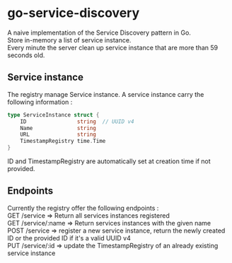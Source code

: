 # go-service-discovery
A naive implementation of the Service Discovery pattern in Go.  
Store in-memory a list of service instance.  
Every minute the server clean up service instance that are more than 59 seconds old.  

## Service instance
The registry manage Service instance.
A service instance carry the following information :
```Go
type ServiceInstance struct {
	ID                string  // UUID v4
	Name              string
	URL               string
	TimestampRegistry time.Time
}
```
ID and TimestampRegistry are automatically set at creation time if not provided.  


## Endpoints
Currently the registry offer the following endpoints :  
GET /service  => Return all services instances registered  
GET /service/:name => Return services instances with the given name  
POST /service => register a new service instance, return the newly created ID or the provided ID if it's a valid UUID v4  
PUT /service/:id => update the TimestampRegistry of an already existing service instance
